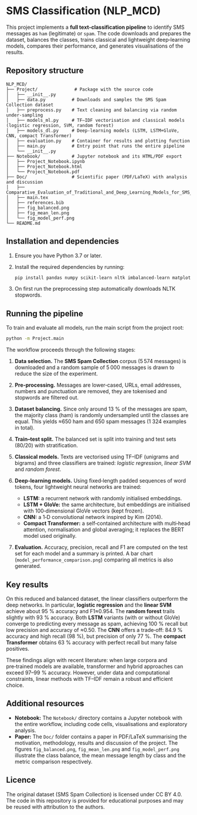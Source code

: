 # SMS Classification (NLP_MCD)

This project implements a **full text‑classification pipeline** to identify SMS messages as `ham` (legitimate) or `spam`. The code downloads and prepares the dataset, balances the classes, trains classical and lightweight deep‑learning models, compares their performance, and generates visualisations of the results.

## Repository structure

```
NLP_MCD/
├── Project/              # Package with the source code
│   ├── __init__.py
│   ├── data.py          # Downloads and samples the SMS Spam Collection dataset
│   ├── preprocess.py    # Text cleaning and balancing via random under‑sampling
│   ├── models_ml.py     # TF–IDF vectorisation and classical models (logistic regression, SVM, random forest)
│   ├── models_dl.py     # Deep‑learning models (LSTM, LSTM+GloVe, CNN, compact Transformer)
│   ├── evaluation.py    # Container for results and plotting function
│   ├── main.py          # Entry point that runs the entire pipeline
│   └── __init__.py
├── Notebook/            # Jupyter notebook and its HTML/PDF export
│   ├── Project_Notebook.ipynb
│   ├── Project_Notebook.html
│   └── Project_Notebook.pdf
├── Doc/                 # Scientific paper (PDF/LaTeX) with analysis and discussion
│   ├── Comparative_Evaluation_of_Traditional_and_Deep_Learning_Models_for_SMS_Spam_Detection.pdf
│   ├── main.tex
│   ├── references.bib
│   ├── fig_balanced.png
│   ├── fig_mean_len.png
│   └── fig_model_perf.png
└── README.md
```

## Installation and dependencies

1. Ensure you have Python 3.7 or later.
2. Install the required dependencies by running:

   ```bash
   pip install pandas numpy scikit-learn nltk imbalanced-learn matplotlib seaborn datasets tensorflow==2.* gensim
   ```

3. On first run the preprocessing step automatically downloads NLTK stopwords.

## Running the pipeline

To train and evaluate all models, run the main script from the project root:

```bash
python -m Project.main
```

The workflow proceeds through the following stages:

1. **Data selection.** The **SMS Spam Collection** corpus (5 574 messages) is downloaded and a random sample of 5 000 messages is drawn to reduce the size of the experiment.
2. **Pre‑processing.** Messages are lower‑cased, URLs, email addresses, numbers and punctuation are removed, they are tokenised and stopwords are filtered out.
3. **Dataset balancing.** Since only around 13 % of the messages are spam, the majority class (ham) is randomly undersampled until the classes are equal. This yields ≈650 ham and 650 spam messages (1 324 examples in total).
4. **Train–test split.** The balanced set is split into training and test sets (80/20) with stratification.
5. **Classical models.** Texts are vectorised using TF–IDF (unigrams and bigrams) and three classifiers are trained: *logistic regression*, *linear SVM* and *random forest*.
6. **Deep‑learning models.** Using fixed‑length padded sequences of word tokens, four lightweight neural networks are trained:
   - **LSTM:** a recurrent network with randomly initialised embeddings.
   - **LSTM + GloVe:** the same architecture, but embeddings are initialised with 100‑dimensional GloVe vectors (kept frozen).
   - **CNN:** a 1‑D convolutional network inspired by Kim (2014).
   - **Compact Transformer:** a self‑contained architecture with multi‑head attention, normalisation and global averaging; it replaces the BERT model used originally.

7. **Evaluation.** Accuracy, precision, recall and F1 are computed on the test set for each model and a summary is printed. A bar chart (`model_performance_comparison.png`) comparing all metrics is also generated.

## Key results

On this reduced and balanced dataset, the linear classifiers outperform the deep networks. In particular, **logistic regression** and the **linear SVM** achieve about 95 % accuracy and F1≈0.954. The **random forest** trails slightly with 93 % accuracy. Both **LSTM** variants (with or without GloVe) converge to predicting every message as spam, achieving 100 % recall but low precision and accuracy of ≈0.50. The **CNN** offers a trade‑off: 84.9 % accuracy and high recall (98 %), but precision of only 77 %. The **compact Transformer** obtains 63 % accuracy with perfect recall but many false positives.

These findings align with recent literature: when large corpora and pre‑trained models are available, transformer and hybrid approaches can exceed 97–99 % accuracy. However, under data and computational constraints, linear methods with TF–IDF remain a robust and efficient choice.

## Additional resources

* **Notebook:** The `Notebook/` directory contains a Jupyter notebook with the entire workflow, including code cells, visualisations and exploratory analysis.
* **Paper:** The `Doc/` folder contains a paper in PDF/LaTeX summarising the motivation, methodology, results and discussion of the project. The figures `fig_balanced.png`, `fig_mean_len.png` and `fig_model_perf.png` illustrate the class balance, the mean message length by class and the metric comparison respectively.

## Licence

The original dataset (SMS Spam Collection) is licensed under CC BY 4.0. The code in this repository is provided for educational purposes and may be reused with attribution to the authors.